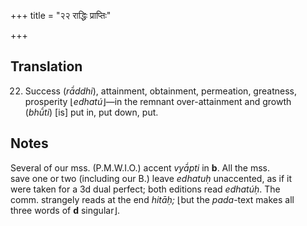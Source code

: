 +++
title = "२२ राद्धिः प्राप्तिः"

+++
## Translation
22. Success (*rā́ddhi*), attainment, obtainment, permeation, greatness,  
prosperity ⌊*edhatú*⌋—in the remnant over-attainment and growth  
(*bhū́ti*) \[is\] put in, put down, put.

## Notes
Several of our mss. (P.M.W.I.O.) accent *vyā́pti* in **b**. All the mss.  
save one or two (including our B.) leave *edhatuḥ* unaccented, as if it  
were taken for a 3d dual perfect; both editions read *edhatúḥ*. The  
comm. strangely reads at the end *hitāḥ;* ⌊but the *pada*-text makes all  
three words of **d** singular⌋.

